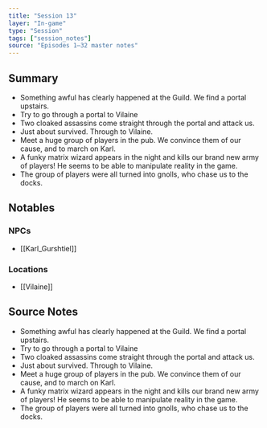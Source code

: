 ```yaml
---
title: "Session 13"
layer: "In-game"
type: "Session"
tags: ["session_notes"]
source: "Episodes 1–32 master notes"
---
```

## Summary

- Something awful has clearly happened at the Guild. We find a portal upstairs.
- Try to go through a portal to Vilaine
- Two cloaked assassins come straight through the portal and attack us.
- Just about survived. Through to Vilaine.
- Meet a huge group of players in the pub. We convince them of our cause, and to march on Karl.
- A funky matrix wizard appears in the night and kills our brand new army of players! He seems to be able to manipulate reality in the game.
- The group of players were all turned into gnolls, who chase us to the docks.
## Notables

### NPCs
- [[Karl_Gurshtiel]]

### Locations
- [[Vilaine]]
## Source Notes

- Something awful has clearly happened at the Guild. We find a portal upstairs. 
- Try to go through a portal to Vilaine
- Two cloaked assassins come straight through the portal and attack us.
- Just about survived. Through to Vilaine.
- Meet a huge group of players in the pub. We convince them of our cause, and to march on Karl.
- A funky matrix wizard appears in the night and kills our brand new army of players! He seems to be able to manipulate reality in the game.
- The group of players were all turned into gnolls, who chase us to the docks.

